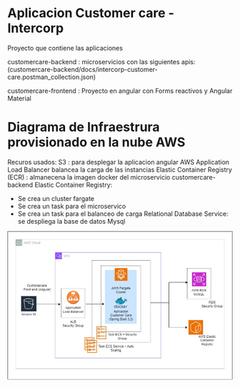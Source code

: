 # Aplicacion Customer care - Intercorp
Proyecto que contiene las aplicaciones

customercare-backend : 
microservicios con las siguientes apis:
(customercare-backend/docs/intercorp-customer-care.postman_collection.json)

customercare-frontend :
Proyecto en angular con Forms reactivos y Angular Material

# Diagrama de Infraestrura provisionado en la nube AWS
Recuros usados:
S3 : para desplegar la aplicacion angular
AWS Application Load Balancer balancea la carga de las instancias
Elastic Container Registry (ECR) : almanecena la imagen docker del microservicio customercare-backend
Elastic Container Registry:
- Se crea un cluster fargate
- Se crea un task para el microservico
- Se crea un task para el balanceo de carga
Relational Database Service: se despliega la base de datos Mysql

![infraestructura-aws](customercare-backend/docs/aws-infraestructure-customercare.jpg)
